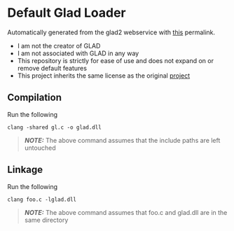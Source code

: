 # Default Glad Loader

Automatically generated from the glad2 webservice with [this](https://gen.glad.sh/#generator=c&api=gl%3D4.6&profile=gl%3Dcore%2Cgles1%3Dcommon&options=LOADER) permalink.

- I am not the creator of GLAD
- I am not associated with GLAD in any way
- This repository is strictly for ease of use and does not expand on or remove default features
- This project inherits the same license as the original [project](https://github.com/Dav1dde/glad)

## Compilation
Run the following

`clang -shared gl.c -o glad.dll`

> **_NOTE:_** The above command assumes that the include paths are left untouched

## Linkage
Run the following

`clang foo.c -lglad.dll`

> **_NOTE:_** The above command assumes that foo.c and glad.dll are in the same directory
